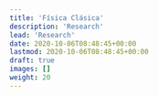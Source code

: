 ```yaml
---
title: 'Física Clásica'
description: 'Research'
lead: 'Research'
date: 2020-10-06T08:48:45+00:00
lastmod: 2020-10-06T08:48:45+00:00
draft: true
images: []
weight: 20
---
```

